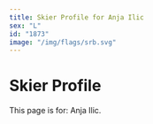 ```yaml
---
title: Skier Profile for Anja Ilic
sex: "L"
id: "1873"
image: "/img/flags/srb.svg" 
---
```


# Skier Profile

This page is for: Anja Ilic.
    